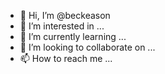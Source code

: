 - 👋 Hi, I’m @beckeason
- 👀 I’m interested in ...
- 🌱 I’m currently learning ...
- 💞️ I’m looking to collaborate on ...
- 📫 How to reach me ...

<!---
beckeason/beckeason is a ✨ special ✨ repository because its `README.md` (this file) appears on your GitHub profile.
You can click the Preview link to take a look at your changes.
--->
